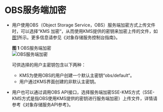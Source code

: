 # OBS服务端加密<a name="dew_01_0007"></a>

-   用户使用OBS（Object Storage Service，OBS）服务端加密方式上传文件时，可以选择“KMS 加密“，从而使用KMS提供的密钥来加密上传的文件，如[图1](#fig1881817208298)所示。更多信息请参见《对象存储服务控制台指南》。

    **图 1**  OBS服务端加密<a name="fig1881817208298"></a>  
    ![](figures/OBS服务端加密.png "OBS服务端加密")

    可供选择的用户主密钥包含以下两种：

    -   KMS为使用OBS的用户创建一个默认主密钥“obs/default“。
    -   用户通过KMS界面创建的非默认主密钥。

-   用户也可以通过调用OBS API接口，选择服务端加密SSE-KMS方式（SSE-KMS方式是指OBS使用KMS提供的密钥进行服务端加密）上传文件，详情请参考《对象存储服务API参考》。

